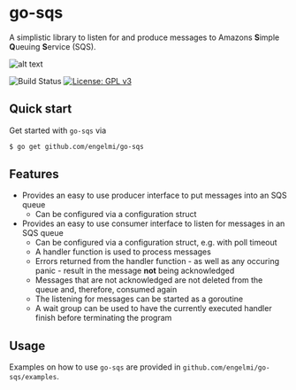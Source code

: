 # go-sqs

A simplistic library to listen for and produce messages to Amazons **S**imple **Q**ueuing **S**ervice (SQS). 

![alt text](https://imgur.com/VbbjtZ7.png "Messaging Gopher")

![Build Status](https://travis-ci.com/engelmi/go-sqs.svg?branch=main)
[![License: GPL v3](https://img.shields.io/badge/License-GPLv3-blue.svg)](https://www.gnu.org/licenses/gpl-3.0)

## Quick start
Get started with `go-sqs` via
```bash
$ go get github.com/engelmi/go-sqs
```

## Features
* Provides an easy to use producer interface to put messages into an SQS queue
  * Can be configured via a configuration struct
* Provides an easy to use consumer interface to listen for messages in an SQS queue
  * Can be configured via a configuration struct, e.g. with poll timeout
  * A handler function is used to process messages
  * Errors returned from the handler function - as well as any occuring panic - result in the message **not** being acknowledged
  * Messages that are not acknowledged are not deleted from the queue and, therefore, consumed again
  * The listening for messages can be started as a goroutine
  * A wait group can be used to have the currently executed handler finish before terminating the program


## Usage
Examples on how to use `go-sqs` are provided in `github.com/engelmi/go-sqs/examples`. 
